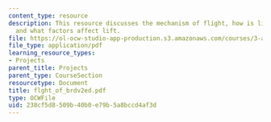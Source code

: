 ```yaml
---
content_type: resource
description: This resource discusses the mechanism of flight, how is lift generated,
  and what factors affect lift.
file: https://ol-ocw-studio-app-production.s3.amazonaws.com/courses/3-a26-freshman-seminar-the-nature-of-engineering-fall-2005/238cf5d8509b40b0e79b5a8bccd4af3d_flght_of_brdv2ed.pdf
file_type: application/pdf
learning_resource_types:
- Projects
parent_title: Projects
parent_type: CourseSection
resourcetype: Document
title: flght_of_brdv2ed.pdf
type: OCWFile
uid: 238cf5d8-509b-40b0-e79b-5a8bccd4af3d
---
```

